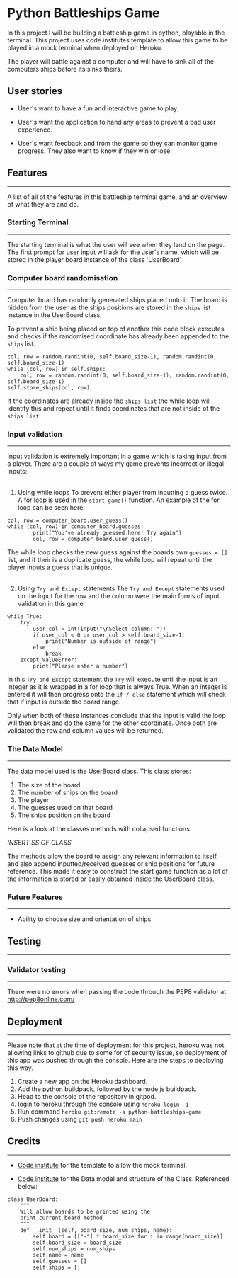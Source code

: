 # Python Battleships Game

In this project I will be building a battleship game in python, playable in the terminal. This project uses code institutes template to allow this game to be played in a mock terminal when deployed on Heroku.

The player will battle against a computer and will have to sink all of the computers ships before its sinks theirs.

## User stories

* User's want to have a fun and interactive game to play.

* User's want the application to hand any areas to prevent a bad user experience.

* User's want feedback and from the game so they can monitor game progress. They also want to know if they win or lose.

## Features
<hr>

A list of all of the features in this battleship terminal game, and an overview of what they are and do.

### Starting Terminal
<hr>
The starting terminal is what the user will see when they land on the page. The first prompt for user input will ask for the user's name, which will  be stored in the player board instance of the class 'UserBoard' 


### Computer board randomisation
<hr>

Computer board has randomly generated ships placed onto it. The board is hidden from the user as the ships positions are stored in the `ships` list instance in the UserBoard class.

To prevent a ship being placed on top of another this code block executes and checks if the randomised coordinate has already been appended to the `ships` list.

```
col, row = random.randint(0, self.board_size-1), random.randint(0, self.board_size-1)
while (col, row) in self.ships:
    col, row = random.randint(0, self.board_size-1), random.randint(0, self.board_size-1)
self.store_ships(col, row)
```
If the coordinates are already inside the `ships list` the while loop will identify this and repeat until it finds coordinates that are not inside of the `ships list`.

### Input validation
<hr> 
Input validation is extremely important in a game which is taking input from a player. There are a couple of ways my game prevents incorrect or illegal inputs:
<br></br>

1. Using while loops
    To prevent either player from inputting a guess twice. A for loop is used in the `start game()` function. An example of the for loop can be seen here:
```
col, row = computer_board.user_guess()
while (col, row) in computer_board.guesses:
        print("You've already guessed here! Try again")
        col, row = computer_board.user_guess()
```
The while loop checks the new guess against the boards own `guesses = []` list, and if their is a duplicate guess, the while loop will repeat until the player inputs a guess that is unique.
<br></br>

2. Using `Try and Except` statements
    The `Try and Except` statements used on the input for the row and the column were the main forms of input validation in this game
```
while True:
    try:
        user_col = int(input("\nSelect column: "))
        if user_col < 0 or user_col > self.board_size-1:
            print("Number is outside of range")
        else:
            break
    except ValueError:
        print("Please enter a number")
```
In this `Try and Except` statement the `Try` will execute until the input is an integer as it is wrapped in a for loop that is always True. When an integer is entered it will then progress onto the `if / else` statement which will check that if input is outside the board range.

Only when both of these instances conclude that the input is valid the loop will then break and do the same for the other coordinate. Once both are validated the row and column values will be returned.

### The Data Model
<hr>

The data model used is the UserBoard class. This class stores:

1. The size of the board
2. The number of ships on the board
3. The player
4. The guesses used on that board
5. The ships position on the board

Here is a look at the classes methods with collapsed functions.

*INSERT SS OF CLASS*

The methods allow the board to assign any relevant information to itself, and also append inputted/received guesses or ship positions for future reference. This made it easy to construct the start game function as a lot of the information is stored or easily obtained inside the UserBoard class.

### Future Features
<hr>

* Ability to choose size and orientation of ships

## Testing
<hr>

### Validator testing
<hr>

There were no errors when passing the code through the PEP8 validator at http://pep8online.com/

## Deployment
<hr>
Please note that at the time of deployment for this project, heroku was not allowing links to github due to some for of security issue, so deployment of this app was pushed through the console.
Here are the steps to deploying this way.

1. Create a new app on the Heroku dashboard.
2. Add the python buildpack, followed by the node.js buildpack.
3. Head to the console of the repository in gitpod.
4. login to heroku through the console using `heroku login -i`
5. Run command `heroku git:remote -a python-battleships-game`
6. Push changes using `git push heroku main`

## Credits
<hr>

- [Code institute](https://codeinstitute.net/) for the template to allow the mock terminal.

- [Code institute](https://codeinstitute.net/) for the Data model and structure of the Class. Referenced below:

```
class UserBoard:
    """
    Will allow boards to be printed using the
    print_current_board method
    """
    def __init__(self, board_size, num_ships, name):
        self.board = [["~"] * board_size for i in range(board_size)]
        self.board_size = board_size
        self.num_ships = num_ships
        self.name = name
        self.guesses = []
        self.ships = []
```